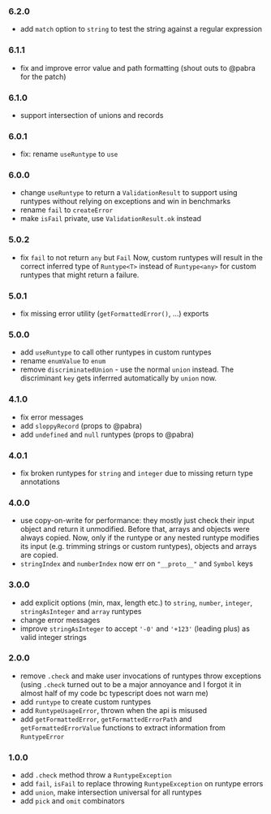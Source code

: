 ### 6.2.0

- add `match` option to `string` to test the string against a regular expression

### 6.1.1

- fix and improve error value and path formatting (shout outs to @pabra for the patch)

### 6.1.0

- support intersection of unions and records

### 6.0.1

- fix: rename `useRuntype` to `use`

### 6.0.0

- change `useRuntype` to return a `ValidationResult` to support using runtypes
  without relying on exceptions and win in benchmarks
- rename `fail` to `createError`
- make `isFail` private, use `ValidationResult.ok` instead

### 5.0.2

- fix `fail` to not return `any` but `Fail`
  Now, custom runtypes will result in the correct inferred type of
  `Runtype<T>` instead of `Runtype<any>` for custom runtypes that might return
  a failure.

### 5.0.1

- fix missing error utility (`getFormattedError()`, ...) exports

### 5.0.0

- add `useRuntype` to call other runtypes in custom runtypes
- rename `enumValue` to `enum`
- remove `discriminatedUnion` - use the normal `union` instead.
  The discriminant `key` gets inferrred automatically by `union` now.

### 4.1.0

- fix error messages
- add `sloppyRecord` (props to @pabra)
- add `undefined` and `null` runtypes (props to @pabra)

### 4.0.1

- fix broken runtypes for `string` and `integer` due to missing return type annotations

### 4.0.0

- use copy-on-write for performance: they mostly just check their
  input object and return it unmodified.
  Before that, arrays and objects were always copied.
  Now, only if the runtype or any nested runtype modifies its input
  (e.g. trimming strings or custom runtypes), objects and arrays are copied.
- `stringIndex` and `numberIndex` now err on `"__proto__"` and `Symbol` keys

### 3.0.0

- add explicit options (min, max, length etc.) to `string`, `number`, `integer`, `stringAsInteger` and `array` runtypes
- change error messages
- improve `stringAsInteger` to accept `'-0'` and `'+123'` (leading plus) as valid integer strings

### 2.0.0

- remove `.check` and make user invocations of runtypes throw exceptions
  (using `.check` turned out to be a major annoyance and I forgot it in almost
  half of my code bc typescript does not warn me)
- add `runtype` to create custom runtypes
- add `RuntypeUsageError`, thrown when the api is misused
- add `getFormattedError`, `getFormattedErrorPath` and
  `getFormattedErrorValue` functions to extract information from
  `RuntypeError`

### 1.0.0

- add `.check` method throw a `RuntypeException`
- add `fail`, `isFail` to replace throwing `RuntypeException` on runtype errors
- add `union`, make intersection universal for all runtypes
- add `pick` and `omit` combinators

